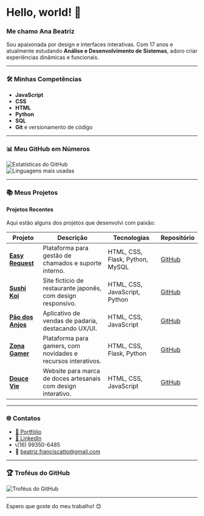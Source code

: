 # Hello, world! 👋

### Me chamo Ana Beatriz  
Sou apaixonada por design e interfaces interativas. Com 17 anos e atualmente estudando **Análise e Desenvolvimento de Sistemas**, adoro criar experiências dinâmicas e funcionais.

---

### 🛠️ Minhas Competências  
- **JavaScript**  
- **CSS**  
- **HTML**  
- **Python**  
- **SQL**  
- **Git** e versionamento de código  

---

### 📊 Meu GitHub em Números  

![Estatísticas do GitHub](https://github-readme-stats.vercel.app/api?username=anafranciscatto&show_icons=true&theme=radical)  
![Linguagens mais usadas](https://github-readme-stats.vercel.app/api/top-langs/?username=anafranciscatto&layout=compact&theme=radical)  

---

### 📚 Meus Projetos  

#### **Projetos Recentes**  
Aqui estão alguns dos projetos que desenvolvi com paixão:

| Projeto | Descrição | Tecnologias | Repositório |
|---------|-----------|-------------|-------------|
| **[Easy Request](https://github.com/anafranciscatto/EASY-REQUEST)** | Plataforma para gestão de chamados e suporte interno. | HTML, CSS, Flask, Python, MySQL | [GitHub](https://github.com/anafranciscatto/EASY-REQUEST) |
| **[Sushi Koi](https://github.com/anafranciscatto/Sushi-Koi)** | Site fictício de restaurante japonês, com design responsivo. | HTML, CSS, JavaScript, Python | [GitHub](https://github.com/anafranciscatto/Sushi-Koi) |
| **[Pão dos Anjos](https://github.com/anafranciscatto/pao-dos-anjos)** | Aplicativo de vendas de padaria, destacando UX/UI. | HTML, CSS, JavaScript | [GitHub](https://github.com/anafranciscatto/pao-dos-anjos) |
| **[Zona Gamer](https://github.com/anafranciscatto/Zona-Gamer)** | Plataforma para gamers, com novidades e recursos interativos. | HTML, CSS, Flask, Python | [GitHub](https://github.com/anafranciscatto/Zona-Gamer) |
| **[Douce Vie](https://github.com/anafranciscatto/Douce-Vie)** | Website para marca de doces artesanais com design interativo. | HTML, CSS, JavaScript | [GitHub](https://github.com/anafranciscatto/Douce-Vie) |

---

### 🌐 Contatos  

- [🔗 Portfólio](#) <!-- Insira o link para o seu portfólio aqui -->  
- [🔗 LinkedIn](https://br.linkedin.com/in/ana-beatriz-camassuti?trk=public_profile_samename-profile)  
- 📞(16) 99350-6485  
- 📧 beatriz.franciscatto@gmail.com  

---
### 🏆 Troféus do GitHub  
![Troféus do GitHub](https://github-profile-trophy.vercel.app/?username=anafranciscatto&theme=radical)  

---

Espero que goste do meu trabalho! 😊
